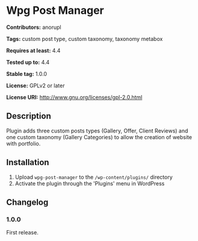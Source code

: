 # Wpg Post Manager #
**Contributors:** anorupl
  
**Tags:** custom post type, custom taxonomy, taxonomy metabox
  
**Requires at least:** 4.4
  
**Tested up to:** 4.4
  
**Stable tag:** 1.0.0
  
**License:** GPLv2 or later
  
**License URI:** http://www.gnu.org/licenses/gpl-2.0.html
  


## Description ##

Plugin adds three custom posts types (Gallery, Offer, Client Reviews) and one custom taxonomy (Gallery Categories) to allow the creation of website with portfolio.

## Installation ##

1. Upload `wpg-post-manager` to the `/wp-content/plugins/` directory
2. Activate the plugin through the 'Plugins' menu in WordPress

## Changelog ##

### 1.0.0 ###
First release.
